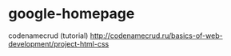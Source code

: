 # google-homepage
codenamecrud (tutorial)
http://codenamecrud.ru/basics-of-web-development/project-html-css